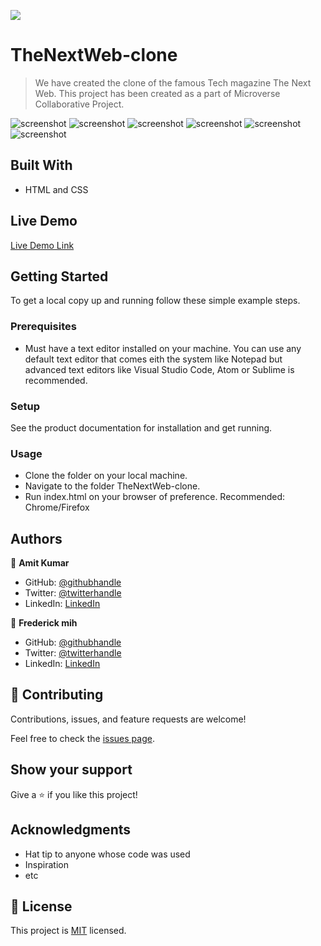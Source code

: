 ![](https://img.shields.io/badge/Microverse-blueviolet)

# TheNextWeb-clone

> We have created the clone of the famous Tech magazine The Next Web. This project has been created as a part of Microverse Collaborative Project.

![screenshot](https://www.dropbox.com/s/x50dmxn856puyqm/screenshot1.png?raw=1)
![screenshot](https://www.dropbox.com/s/lxlsfsts5twonqw/screenshot2.png?raw=1)
![screenshot](https://www.dropbox.com/s/sfeukbvd68at67n/screenshot3.png?raw=1)
![screenshot](https://www.dropbox.com/s/wywfq2kh2xrcf2a/screenshot4.png?raw=1)
![screenshot](https://www.dropbox.com/s/2xfk86ux3mgiyg5/screenshot5.png?raw=1)
![screenshot](https://www.dropbox.com/s/ugcdytufu44cppa/screenshot6.png?raw=1)


## Built With

- HTML and CSS

## Live Demo

[Live Demo Link](https://frederickmih.github.io/TheNextWeb-clone/)


## Getting Started

To get a local copy up and running follow these simple example steps.

### Prerequisites

- Must have a text editor installed on your machine. You can use any default text editor that comes eith the system like Notepad but advanced text editors like Visual Studio Code, Atom or Sublime is recommended.

### Setup

See the product documentation for installation and get running.

### Usage
- Clone the folder on your local machine.
- Navigate to the folder TheNextWeb-clone.
- Run index.html on your browser of preference. Recommended: Chrome/Firefox


## Authors

👤 **Amit Kumar**

- GitHub: [@githubhandle](https://github.com/KumarAmitt)
- Twitter: [@twitterhandle](https://twitter.com/ArrshAmitt)
- LinkedIn: [LinkedIn](www.linkedin.com/in/kumar-amitt)

👤 **Frederick mih**

- GitHub: [@githubhandle](https://github.com/FrederickMih)
- Twitter: [@twitterhandle](https://twitter.com/MihFrederick)
- LinkedIn: [LinkedIn](https://www.linkedin.com/in/fred-mih-495bb31a2/ )

## 🤝 Contributing

Contributions, issues, and feature requests are welcome!

Feel free to check the [issues page](issues/).

## Show your support

Give a ⭐️ if you like this project!

## Acknowledgments

- Hat tip to anyone whose code was used
- Inspiration
- etc

## 📝 License

This project is [MIT](lic.url) licensed.